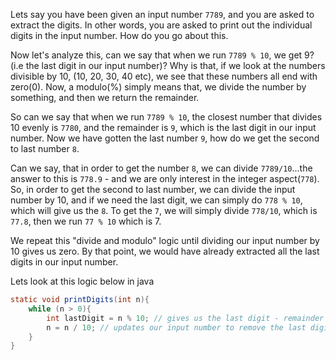 Lets say you have been given an input number `7789`, and you are asked to extract the digits. In other words, you are asked to print out the individual digits in the input number. How do you go about this.

Now let's analyze this, can we say that when we run `7789 % 10`, we get 9? (i.e the last digit in our input number)? Why is that, if we look at the numbers divisible by 10, (10, 20, 30, 40 etc), we see that these numbers all end with zero(0). Now, a modulo(%) simply  means that, we divide the number by something, and then we return the remainder.

So can we say that when we run `7789 % 10`, the closest number that divides 10 evenly is `7780`, and the remainder is `9`, which is the last digit in our input number.
Now we have gotten the last number `9`, how do we get the second to last number `8`. 

Can we say, that in order to get the number `8`, we can divide `7789/10`...the answer to this is `778.9` - and we are only interest in the integer aspect(`778`). So, in order to get the second to last number, we can divide the input number by 10, and if we need the last digit, we can simply do `778 % 10`, which will give us the `8`. To get the `7`, we will simply divide `778/10`, which is `77.8`, then we run `77 % 10` which is 7. 

We repeat this "divide and modulo" logic until dividing our input number by 10 gives us zero. By that point, we would have already extracted all the last digits in our input number.

Lets look at this logic below in java
```java
static void printDigits(int n){
    while (n > 0){
        int lastDigit = n % 10; // gives us the last digit - remainder
        n = n / 10; // updates our input number to remove the last digit.
    }
}
```